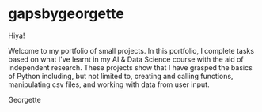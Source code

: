 # gapsbygeorgette
Hiya! 

Welcome to my portfolio of small projects. In this portfolio, I complete tasks based on what I've learnt in my AI & Data Science course with the aid of independent research. These projects show that I have grasped the basics of Python including, but not limited to, creating and calling functions, manipulating csv files, and working with data from user input.

Georgette
